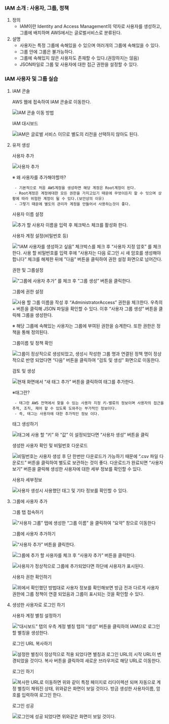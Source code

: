 
### IAM 소개 : 사용자, 그룹, 정책

1. 정의
	- IAM이란 Identity and Access Management의 약자로 사용자를 생성하고, 그룹에 배치하며 AWS에서는 글로벌서비스로 분류된다.
2. 설명
	- 사용자는 특정 그룹에 속해있을 수 있으며 여러개의 그룹에 속해있을 수 있다.
	- 그룹 안에 그룹은 불가능하다.
	- 그룹에 속해있지 않은 사용자도 존재할 수 있다.(권장하지는 않음)
	- JSON파일로 그룹 및 사용자에 대한 접근 권한을 설정할 수 있다.

### IAM 사용자 및 그룹 실습

1. IAM 콘솔

	AWS 웹에 접속하여 IAM 콘솔로 이동한다.


	![IAM 콘솔 이동 방법](https://s3.us-west-2.amazonaws.com/secure.notion-static.com/898302c9-16e6-43c4-b1cc-a4902aa78e66/Untitled.png?X-Amz-Algorithm=AWS4-HMAC-SHA256&X-Amz-Content-Sha256=UNSIGNED-PAYLOAD&X-Amz-Credential=AKIAT73L2G45EIPT3X45%2F20230828%2Fus-west-2%2Fs3%2Faws4_request&X-Amz-Date=20230828T044715Z&X-Amz-Expires=3600&X-Amz-Signature=0b43004962db5f129864faf8127427e717068b92c6cba9bcc5b88d0ee67df0cc&X-Amz-SignedHeaders=host&x-id=GetObject)


	IAM 대시보드


	![IAM은 글로벌 서비스 이므로 별도의 리전을 선택하지 않아도 된다.](https://s3.us-west-2.amazonaws.com/secure.notion-static.com/35fc488c-5a44-4a34-8996-bec46487ade3/Untitled.png?X-Amz-Algorithm=AWS4-HMAC-SHA256&X-Amz-Content-Sha256=UNSIGNED-PAYLOAD&X-Amz-Credential=AKIAT73L2G45EIPT3X45%2F20230828%2Fus-west-2%2Fs3%2Faws4_request&X-Amz-Date=20230828T044715Z&X-Amz-Expires=3600&X-Amz-Signature=c8e15931695854d8fcb91c4249992aeba9c86852ef324e65fc5905370aed196b&X-Amz-SignedHeaders=host&x-id=GetObject)

2. 유저 생성

	사용자 추가


	![사용자 추가](https://s3.us-west-2.amazonaws.com/secure.notion-static.com/3e88f7dc-7883-43ea-8f15-d4aa7c2e9798/Untitled.png?X-Amz-Algorithm=AWS4-HMAC-SHA256&X-Amz-Content-Sha256=UNSIGNED-PAYLOAD&X-Amz-Credential=AKIAT73L2G45EIPT3X45%2F20230828%2Fus-west-2%2Fs3%2Faws4_request&X-Amz-Date=20230828T044716Z&X-Amz-Expires=3600&X-Amz-Signature=7ff87952253abcab6550f0e88054828b0fcf5122e21389269293b95134404ef0&X-Amz-SignedHeaders=host&x-id=GetObject)


	※ 왜 사용자를 추가해야할까?

		- 기본적으로 처음 AWS계정을 생성하면 해당 계정은 Root계정이 된다.
		- Root계정은 계정에대한 모든 권한을 가지고있기 때문에 무엇이든지 할 수 잇으며 상황에 따라 위험한 계정이 될 수 있다.(보안상의 이유)
		- 그렇기 때문에 별도의 관리자 계정을 만들어서 사용하는것이 좋다.

	사용자 이름 설정


	![추가 할 사용자 이름을 입력 후 체크박스 체크를 활성화 한다.](https://s3.us-west-2.amazonaws.com/secure.notion-static.com/38198285-817b-4dc4-a5ee-c37a038cc8f5/Untitled.png?X-Amz-Algorithm=AWS4-HMAC-SHA256&X-Amz-Content-Sha256=UNSIGNED-PAYLOAD&X-Amz-Credential=AKIAT73L2G45EIPT3X45%2F20230828%2Fus-west-2%2Fs3%2Faws4_request&X-Amz-Date=20230828T044716Z&X-Amz-Expires=3600&X-Amz-Signature=282cd66d3918b04f8188c66e280710776c7aaa65d2b49dba47c5ce013fe137ea&X-Amz-SignedHeaders=host&x-id=GetObject)


	사용자 계정 설정(비밀번호 등)


	![“IAM 사용자를 생성하고 싶음” 체크박스를 체크 후 “사용자 지정 암호” 를 체크한다.
	사용 할 비밀번호를 입력 후에 “사용자는 다음 로그인 시 새 암호를 생성해야 합니다” 체크를 해제한 뒤에 ”다음” 버튼을 클릭하여 권한 설정 화면으로 넘어간다.](https://s3.us-west-2.amazonaws.com/secure.notion-static.com/09447976-6436-4beb-83aa-e4d6048cf5fb/Untitled.png?X-Amz-Algorithm=AWS4-HMAC-SHA256&X-Amz-Content-Sha256=UNSIGNED-PAYLOAD&X-Amz-Credential=AKIAT73L2G45EIPT3X45%2F20230828%2Fus-west-2%2Fs3%2Faws4_request&X-Amz-Date=20230828T044716Z&X-Amz-Expires=3600&X-Amz-Signature=4f770b4b72be69f35f453dd1cfb87822753075b4caee53600a98e6b297fb675b&X-Amz-SignedHeaders=host&x-id=GetObject)


	권한 및 그룹설정


	![“그룹에 사용자 추가” 를 체크 후 “그룹 생성” 버튼을 클릭한다.](https://s3.us-west-2.amazonaws.com/secure.notion-static.com/37a1392c-abce-4786-88c0-a3b0d3d48a9b/Untitled.png?X-Amz-Algorithm=AWS4-HMAC-SHA256&X-Amz-Content-Sha256=UNSIGNED-PAYLOAD&X-Amz-Credential=AKIAT73L2G45EIPT3X45%2F20230828%2Fus-west-2%2Fs3%2Faws4_request&X-Amz-Date=20230828T044716Z&X-Amz-Expires=3600&X-Amz-Signature=0f3e3bbefa4d334a487c5e34af72f11122b73475def646d4c8a950d1c4ca96fc&X-Amz-SignedHeaders=host&x-id=GetObject)


	그룹에 권한 설정


	![사용 할 그룹 이름을 작성 후 “AdministratorAccess” 권한을 체크한다. 우측의 + 버튼을 클릭해 JSON 파일을 확인할 수 있다. 이후 “사용자 그룹 생성” 버튼을 클릭해 그룹을 생성한다.](https://s3.us-west-2.amazonaws.com/secure.notion-static.com/8776799a-3b66-473e-9764-b1796940fe18/Untitled.png?X-Amz-Algorithm=AWS4-HMAC-SHA256&X-Amz-Content-Sha256=UNSIGNED-PAYLOAD&X-Amz-Credential=AKIAT73L2G45EIPT3X45%2F20230828%2Fus-west-2%2Fs3%2Faws4_request&X-Amz-Date=20230828T044716Z&X-Amz-Expires=3600&X-Amz-Signature=d7c638e8dba36383e3d0d13e2c3655628f7ba464ed5cbf7c515db0e20744ff6b&X-Amz-SignedHeaders=host&x-id=GetObject)


	※ 해당 그룹에 속해있는 사용자는 그룹에 부여된 권한을 승계한다. 또한 권한은 정책을 통해 정의된다.


	그룹이름 및 정책 확인


	![그룹이 정상적으로 생성되었고, 생성시 작성한 그룹 명과 연결된 정책 명이 정상적으로 반영 되었다면  “다음” 버튼을 클릭하여 “검토 및 생성” 화면으로 이동한다.](https://s3.us-west-2.amazonaws.com/secure.notion-static.com/f253fde1-3b46-4270-a4bb-5d9a3b08c9f3/Untitled.png?X-Amz-Algorithm=AWS4-HMAC-SHA256&X-Amz-Content-Sha256=UNSIGNED-PAYLOAD&X-Amz-Credential=AKIAT73L2G45EIPT3X45%2F20230828%2Fus-west-2%2Fs3%2Faws4_request&X-Amz-Date=20230828T044716Z&X-Amz-Expires=3600&X-Amz-Signature=dc83666d377631204a1f7c84313f24bb1f5acc812b494a9a890b47962be07125&X-Amz-SignedHeaders=host&x-id=GetObject)


	검토 및 생성


	![현재 화면에서 “새 태그 추가” 버튼을 클릭하여 태그를 추가한다.](https://s3.us-west-2.amazonaws.com/secure.notion-static.com/d0682e42-12b8-4e16-82df-ff8752009075/Untitled.png?X-Amz-Algorithm=AWS4-HMAC-SHA256&X-Amz-Content-Sha256=UNSIGNED-PAYLOAD&X-Amz-Credential=AKIAT73L2G45EIPT3X45%2F20230828%2Fus-west-2%2Fs3%2Faws4_request&X-Amz-Date=20230828T044716Z&X-Amz-Expires=3600&X-Amz-Signature=678174b874b72155e3d1dd9d7f27bfbcb15b1a797b8064903e36ed69abb9165e&X-Amz-SignedHeaders=host&x-id=GetObject)


	※태그란?

		- 태그란 AWS 전역에서 찾을 수 있는 사용자 지정 키-밸류의 정보이며 사용자의 접근을 추적, 조직, 제어 할 수 있도록 도와주는 부가적인 정보이다.
		- 즉, 태그는 사용자에 대한 추가적인 정보 이다.

	태그 생성하기


	![태그에 사용 할 “키” 와 “값” 이 설정되었다면 “사용자 생성” 버튼을 클릭](https://s3.us-west-2.amazonaws.com/secure.notion-static.com/cadeebdc-f2b1-4aa4-a519-0c969156587e/Untitled.png?X-Amz-Algorithm=AWS4-HMAC-SHA256&X-Amz-Content-Sha256=UNSIGNED-PAYLOAD&X-Amz-Credential=AKIAT73L2G45EIPT3X45%2F20230828%2Fus-west-2%2Fs3%2Faws4_request&X-Amz-Date=20230828T044716Z&X-Amz-Expires=3600&X-Amz-Signature=1af45bae8a819f8ac0a222973a38f53bdf3f0bd2d270b1589d35af1b098f3b4f&X-Amz-SignedHeaders=host&x-id=GetObject)


	생성한 사용자 확인 및 비밀번호 다운로드


	![비밀번호는 사용자 생성 후 단 한번만 다운로드가 가능하기 때문에 “.csv 파일 다운로드” 버튼을 클릭하여 별도로 보관하는 것이 좋다. 다운로드가 완료되면 “사용자 보기” 버튼을 클릭해 생성한 사용자에 대한 세부 정보를 확인할 수 있다.](https://s3.us-west-2.amazonaws.com/secure.notion-static.com/102361d6-dd30-4c2c-bdf1-3b9d3c7b0ae8/Untitled.png?X-Amz-Algorithm=AWS4-HMAC-SHA256&X-Amz-Content-Sha256=UNSIGNED-PAYLOAD&X-Amz-Credential=AKIAT73L2G45EIPT3X45%2F20230828%2Fus-west-2%2Fs3%2Faws4_request&X-Amz-Date=20230828T044716Z&X-Amz-Expires=3600&X-Amz-Signature=502a0f2bd81202852da831d286c94af170f4912cd5a43ca44da24b64066444b8&X-Amz-SignedHeaders=host&x-id=GetObject)


	사용자 세부정보


	![사용자 생성시 사용했던 태그 및 기타 정보를 확인할 수 있다.](https://s3.us-west-2.amazonaws.com/secure.notion-static.com/9a26c4a9-9db5-4385-bbd5-edeb4b43a050/Untitled.png?X-Amz-Algorithm=AWS4-HMAC-SHA256&X-Amz-Content-Sha256=UNSIGNED-PAYLOAD&X-Amz-Credential=AKIAT73L2G45EIPT3X45%2F20230828%2Fus-west-2%2Fs3%2Faws4_request&X-Amz-Date=20230828T044716Z&X-Amz-Expires=3600&X-Amz-Signature=1db607517694a48bc315e68676d5ca09e6e80dfcd2ab85c53afe66f7fabb62f9&X-Amz-SignedHeaders=host&x-id=GetObject)

3. 그룹에 사용자 추가

	그룹 탭 접속하기


	![“사용자 그룹” 탭에 생성한 “그룹 이름” 을 클릭하여 “요약” 창으로 이동한다](https://s3.us-west-2.amazonaws.com/secure.notion-static.com/3c57f0a5-9f9e-4daf-9fa8-b96cc4ab03a0/Untitled.png?X-Amz-Algorithm=AWS4-HMAC-SHA256&X-Amz-Content-Sha256=UNSIGNED-PAYLOAD&X-Amz-Credential=AKIAT73L2G45EIPT3X45%2F20230828%2Fus-west-2%2Fs3%2Faws4_request&X-Amz-Date=20230828T044720Z&X-Amz-Expires=3600&X-Amz-Signature=2646071550dc50db7ae64c19cf521668d8d23f68af393eaae4096500e1075a41&X-Amz-SignedHeaders=host&x-id=GetObject)


	그룹에 사용자 추가하기


	![“사용자 추가” 버튼을 클릭한다.](https://s3.us-west-2.amazonaws.com/secure.notion-static.com/97e9ca10-1837-47bc-a12f-d32a21d2c153/Untitled.png?X-Amz-Algorithm=AWS4-HMAC-SHA256&X-Amz-Content-Sha256=UNSIGNED-PAYLOAD&X-Amz-Credential=AKIAT73L2G45EIPT3X45%2F20230828%2Fus-west-2%2Fs3%2Faws4_request&X-Amz-Date=20230828T044720Z&X-Amz-Expires=3600&X-Amz-Signature=8b1a033c2d775ecbe8e779400f482a361e91a3febc1af98a2524e0fe9d9b7bbc&X-Amz-SignedHeaders=host&x-id=GetObject)


	![그룹에 추가 할 사용자를 체크 후 “사용자 추가” 버튼을 클릭한다.](https://s3.us-west-2.amazonaws.com/secure.notion-static.com/c86a973b-f14f-4fb9-9901-3fc57c5b4923/Untitled.png?X-Amz-Algorithm=AWS4-HMAC-SHA256&X-Amz-Content-Sha256=UNSIGNED-PAYLOAD&X-Amz-Credential=AKIAT73L2G45EIPT3X45%2F20230828%2Fus-west-2%2Fs3%2Faws4_request&X-Amz-Date=20230828T044720Z&X-Amz-Expires=3600&X-Amz-Signature=cdc2864f44841150343767d253e630b1764a43184c5592f4191be0680f0603a1&X-Amz-SignedHeaders=host&x-id=GetObject)


	![사용자가 정상적으로 그룹에 추가되었다면 하단에 사용자가 표시된다.](https://s3.us-west-2.amazonaws.com/secure.notion-static.com/00331435-5d35-4c0d-aa74-862f5df85bfa/Untitled.png?X-Amz-Algorithm=AWS4-HMAC-SHA256&X-Amz-Content-Sha256=UNSIGNED-PAYLOAD&X-Amz-Credential=AKIAT73L2G45EIPT3X45%2F20230828%2Fus-west-2%2Fs3%2Faws4_request&X-Amz-Date=20230828T044720Z&X-Amz-Expires=3600&X-Amz-Signature=e41a1626dc03f4d0a5508e0759c6efe42c3efec1f980516a51e88fef6eb13694&X-Amz-SignedHeaders=host&x-id=GetObject)


	사용자 권한 확인하기


	![위에서 확인했던 방법대로 사용자 정보를 확인해보면 방금 전과 다르게 사용자 권한에 그룹 정책이 연결 되었음과 그룹이 표시되는 것을 확인할 수 있다.](https://s3.us-west-2.amazonaws.com/secure.notion-static.com/c77d7556-6f75-407f-9138-3fff7ad2c5e7/Untitled.png?X-Amz-Algorithm=AWS4-HMAC-SHA256&X-Amz-Content-Sha256=UNSIGNED-PAYLOAD&X-Amz-Credential=AKIAT73L2G45EIPT3X45%2F20230828%2Fus-west-2%2Fs3%2Faws4_request&X-Amz-Date=20230828T044720Z&X-Amz-Expires=3600&X-Amz-Signature=576e935958ac6e2cd80e0e114cbf2e277e205ce697d354b21513502a904dbe6a&X-Amz-SignedHeaders=host&x-id=GetObject)

1. 생성한 사용자로 로그인 하기

	사용자 계정 별칭 설정하기


	![“대시보드” 탭의 우측 계정 별칭 탭의 “생성” 버튼을 클릭하여 IAM으로 로그인 할 별칭을 생성한다.](https://s3.us-west-2.amazonaws.com/secure.notion-static.com/5ffd4c94-438d-4d25-a116-7d4626a87386/Untitled.png?X-Amz-Algorithm=AWS4-HMAC-SHA256&X-Amz-Content-Sha256=UNSIGNED-PAYLOAD&X-Amz-Credential=AKIAT73L2G45EIPT3X45%2F20230828%2Fus-west-2%2Fs3%2Faws4_request&X-Amz-Date=20230828T044721Z&X-Amz-Expires=3600&X-Amz-Signature=cb6e346c6e471a1b85dc4f959b03bc65940f6ec2f3a1a1c1a3c91966a8b6bf30&X-Amz-SignedHeaders=host&x-id=GetObject)


	로그인 URL 복사하기


	![설정한 별칭이 정상적으로 적용 되었다면 별칭과 로그인 URL의 시작 URL이 변경되었을 것이다.
	복사 버튼을 클릭하여 새로운 브라우저로 해당 URL로 이동한다.](https://s3.us-west-2.amazonaws.com/secure.notion-static.com/e80e5ad0-8e2d-4526-bd70-69498b7913e4/Untitled.png?X-Amz-Algorithm=AWS4-HMAC-SHA256&X-Amz-Content-Sha256=UNSIGNED-PAYLOAD&X-Amz-Credential=AKIAT73L2G45EIPT3X45%2F20230828%2Fus-west-2%2Fs3%2Faws4_request&X-Amz-Date=20230828T044721Z&X-Amz-Expires=3600&X-Amz-Signature=37d9ba5bf0152d502c50a9d62a8fc36f8bfc1538f9729b36307cb46afc6594bd&X-Amz-SignedHeaders=host&x-id=GetObject)


	로그인 하기


	![복사한 URL로 이동하면 위와 같이 특정 페이지로 리다이렉션 되며 자동으로 계정 별칭이 채워진 상태, 위와같은 화면이 보일 것이다. 방금 생성한 사용자이름, 암호를 입력하여 로그인 한다.](https://s3.us-west-2.amazonaws.com/secure.notion-static.com/1026750c-f5c9-4b4b-b96b-ff0bf80fa093/Untitled.png?X-Amz-Algorithm=AWS4-HMAC-SHA256&X-Amz-Content-Sha256=UNSIGNED-PAYLOAD&X-Amz-Credential=AKIAT73L2G45EIPT3X45%2F20230828%2Fus-west-2%2Fs3%2Faws4_request&X-Amz-Date=20230828T044721Z&X-Amz-Expires=3600&X-Amz-Signature=eaef68662b4b4c796b5f0f1efdaf9c1b28cee3f3594846e8a76e622d203ca193&X-Amz-SignedHeaders=host&x-id=GetObject)


	로그인 성공


	![로그인에 성공 되었다면 위와같은 화면이 보일 것이다. ](https://s3.us-west-2.amazonaws.com/secure.notion-static.com/0c1de681-2f2a-461a-9e74-68d18903bc28/Untitled.png?X-Amz-Algorithm=AWS4-HMAC-SHA256&X-Amz-Content-Sha256=UNSIGNED-PAYLOAD&X-Amz-Credential=AKIAT73L2G45EIPT3X45%2F20230828%2Fus-west-2%2Fs3%2Faws4_request&X-Amz-Date=20230828T044721Z&X-Amz-Expires=3600&X-Amz-Signature=551413da1086f82815c5f84288ff47c70363f798fddc43327bbd23fbc0860dd8&X-Amz-SignedHeaders=host&x-id=GetObject)

